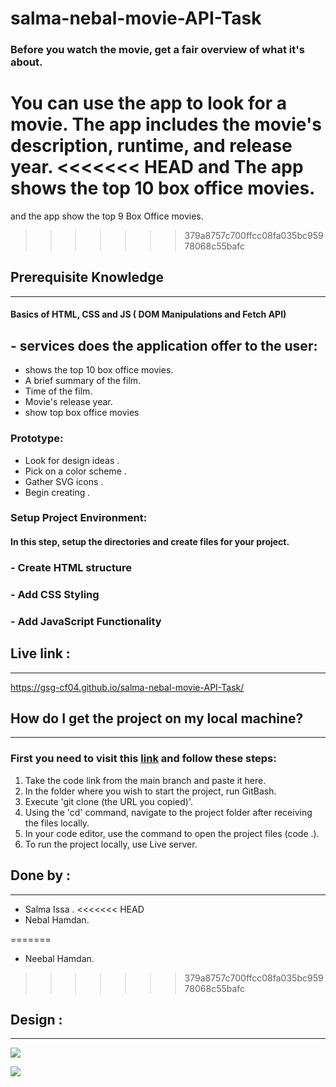 # salma-nebal-movie-API-Task

### Before you watch the movie, get a fair overview of what it's about.

You can use the app to look for a movie. The app includes the movie's description, runtime, and release year.
<<<<<<< HEAD
and The app shows the top 10 box office movies. 
=======
and the app show the top 9 Box Office movies.
>>>>>>> 379a8757c700ffcc08fa035bc95978068c55bafc
## Prerequisite Knowledge

---

#### Basics of HTML, CSS and JS ( DOM Manipulations and Fetch API)

## - services does the application offer to the user:

- shows the top 10 box office movies.
- A brief summary of the film.
- Time of the film.
- Movie's release year.
- show top box office movies

### Prototype:

- Look for design ideas .
- Pick on a color scheme .
- Gather SVG icons .
- Begin creating .

### Setup Project Environment:

#### In this step, setup the directories and create files for your project.

### - Create HTML structure

### - Add CSS Styling

### - Add JavaScript Functionality

## Live link :

---

https://gsg-cf04.github.io/salma-nebal-movie-API-Task/

## How do I get the project on my local machine?

---

### First you need to visit this [link](https://gsg-cf04.github.io/salma-nebal-movie-API-Task/) and follow these steps:

1. Take the code link from the main branch and paste it here.
2. In the folder where you wish to start the project, run GitBash.
3. Execute 'git clone (the URL you copied)'.
4. Using the 'cd' command, navigate to the project folder after receiving the files locally.
5. In your code editor, use the command to open the project files (code .).
6. To run the project locally, use Live server.

## Done by :

---
 
- Salma Issa .
<<<<<<< HEAD
- Nebal Hamdan.

=======
- Neebal Hamdan.
>>>>>>> 379a8757c700ffcc08fa035bc95978068c55bafc
## Design :

---

![](https://ibb.co/zrvwrZj)

![](https://i.ibb.co/9Vm2601/15.png)

